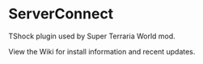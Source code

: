 ServerConnect
=============

TShock plugin used by Super Terraria World mod.

View the Wiki for install information and recent updates.
